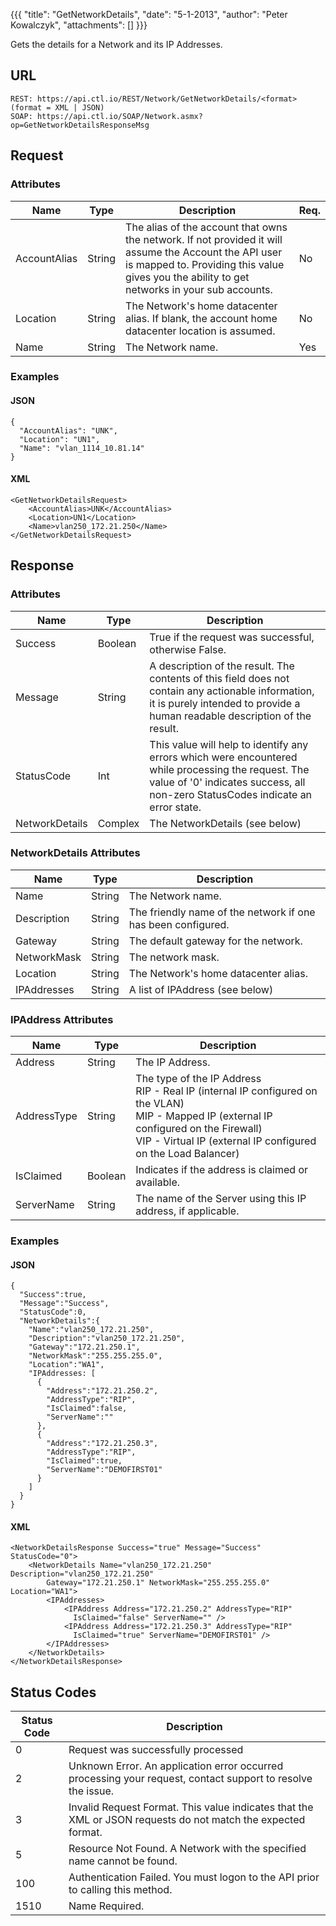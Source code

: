 {{{
  "title": "GetNetworkDetails",
  "date": "5-1-2013",
  "author": "Peter Kowalczyk",
  "attachments": []
}}}

Gets the details for a Network and its IP Addresses.

## URL

    REST: https://api.ctl.io/REST/Network/GetNetworkDetails/<format> (format = XML | JSON)
    SOAP: https://api.ctl.io/SOAP/Network.asmx?op=GetNetworkDetailsResponseMsg

## Request

### Attributes

| Name | Type | Description | Req. |
| --- | --- | --- | --- |
| AccountAlias | String | The alias of the account that owns the network. If not provided it will assume the Account the API user is mapped to. Providing this value gives you the ability to get networks in your sub accounts. | No |
| Location | String | The Network's home datacenter alias.  If blank, the account home datacenter location is assumed. | No |
| Name | String | The Network name. | Yes |

### Examples

#### JSON

    {
      "AccountAlias": "UNK",
      "Location": "UN1",
      "Name": "vlan_1114_10.81.14"
    }

#### XML

    <GetNetworkDetailsRequest>
        <AccountAlias>UNK</AccountAlias>
        <Location>UN1</Location>
        <Name>vlan250_172.21.250</Name>
    </GetNetworkDetailsRequest>

## Response

### Attributes

| Name | Type | Description
| --- | --- | --- |
| Success | Boolean | True if the request was successful, otherwise False. |
| Message | String | A description of the result. The contents of this field does not contain any actionable information, it is purely intended to provide a human readable description of the result. |
| StatusCode | Int | This value will help to identify any errors which were encountered while processing the request. The value of '0' indicates success, all non-zero StatusCodes indicate an error state. |
| NetworkDetails | Complex | The NetworkDetails (see below) |

### NetworkDetails Attributes

| Name | Type | Description |
| --- | --- | --- |
| Name | String | The Network name. |
| Description | String | The friendly name of the network if one has been configured. |
| Gateway | String | The default gateway for the network. |
| NetworkMask | String | The network mask. |
| Location | String | The Network's home datacenter alias. |
| IPAddresses | String | A list of IPAddress (see below) |

### IPAddress Attributes

| Name | Type | Description |
| --- | --- | --- |
| Address | String | The IP Address. |
| AddressType | String | The type of the IP Address<br/>RIP - Real IP (internal IP configured on the VLAN)<br/>MIP - Mapped IP (external IP configured on the Firewall)<br/>VIP - Virtual IP (external IP configured on the Load Balancer) |
| IsClaimed | Boolean | Indicates if the address is claimed or available. |
| ServerName | String | The name of the Server using this IP address, if applicable. |

### Examples

#### JSON

    {
      "Success":true,
      "Message":"Success",
      "StatusCode":0,
      "NetworkDetails":{
        "Name":"vlan250_172.21.250",
        "Description":"vlan250_172.21.250",
        "Gateway":"172.21.250.1",
        "NetworkMask":"255.255.255.0",
        "Location":"WA1",
        "IPAddresses: [
          {
            "Address":"172.21.250.2",
            "AddressType":"RIP",
            "IsClaimed":false,
            "ServerName":""
          },
          {
            "Address":"172.21.250.3",
            "AddressType":"RIP",
            "IsClaimed":true,
            "ServerName":"DEMOFIRST01"
          }
        ]
      }
    }

#### XML

    <NetworkDetailsResponse Success="true" Message="Success" StatusCode="0">
        <NetworkDetails Name="vlan250_172.21.250" Description="vlan250_172.21.250"
            Gateway="172.21.250.1" NetworkMask="255.255.255.0" Location="WA1">
            <IPAddresses>
                <IPAddress Address="172.21.250.2" AddressType="RIP"
                  IsClaimed="false" ServerName="" />
                <IPAddress Address="172.21.250.3" AddressType="RIP"
                  IsClaimed="true" ServerName="DEMOFIRST01" />
            </IPAddresses>
        </NetworkDetails>
    </NetworkDetailsResponse>

## Status Codes

| Status Code | Description |
| --- | --- |
| 0 | Request was successfully processed |
| 2 | Unknown Error.  An application error occurred processing your request, contact support to resolve the issue. |
| 3 | Invalid Request Format. This value indicates that the XML or JSON requests do not match the expected format. |
| 5 | Resource Not Found.  A Network with the specified name cannot be found. |
| 100 | Authentication Failed.  You must logon to the API prior to calling this method. |
| 1510 | Name Required. |
